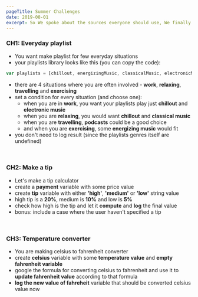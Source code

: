 ```yaml
---
pageTitle: Summer Challenges
date: 2019-08-01
excerpt: So We spoke about the sources everyone should use, We finally finished Variables and explored ways to comment out our code.
---
```


###  CH1: Everyday playlist
* You want make playlist for few everyday situations
* your playlists library looks like this (you can copy the code):
````Javascript
var playlists = [chillout, energizingMusic, classicalMusic, electronicMusic, podcasts];
````
* there are 4 situations where you are often involved - **work**, **relaxing**, **travelling** and **exercising**
* set a condition for every situation (and choose one):
  * when you are in **work**, you want your playlists play just **chillout** and **electronic music**
  * when you are **relaxing**, you would want **chillout** and **classical music**
  * when you are **travelling**, **podcasts** could be a good choice
  * and when you are **exercising**, some **energizing music** would fit
* you don't need to log result (since the playlists genres itself are undefined)

<br>

###  CH2: Make a tip
* Let's make a tip calculator
* create a **payment** variable with some price value
* create **tip** variable with either **'high'**, **'medium'** or **'low'** string value
* high tip is a **20%**, medium is **10%** and low is **5%**
* check how high is the tip and let it **compute** and **log** the final value
* bonus: include a case where the user haven't specified a tip

<br>

### CH3: Temperature converter
* You are making celsius to fahrenheit converter
* create **celsius** variable with some **temperature value** and **empty fahrenheit variable**
* google the formula for converting celsius to fahrenheit and use it to **update fahrenheit value** according to that formula
* **log the new value of fahreheit** variable that should be converted celsius value now